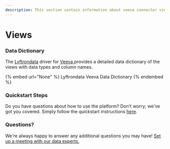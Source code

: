 ```yaml
---
description: This section contain information about veeva connector views information
---
```


# Views

### Data Dictionary

The [Lyftrondata](https://www.lyftrondata.com/) driver for [Veeva](None/)[ ](https://www.lyftrondata.com/integration/veeva/)provides a detailed data dictionary of the views with data types and column names.

{% embed url="None" %}
Lyftrondata Veeva Data Dictionary
{% endembed %}

### Quickstart Steps

Do you have questions about how to use the platform? Don't worry; we've got you covered. Simply follow the quickstart instructions [here](../README.md).

### Questions? <a href="#questions" id="questions"></a>

We're always happy to answer any additional questions you may have! [Set up a meeting with our data experts.](https://www.lyftrondata.com/book-a-meeting/)


